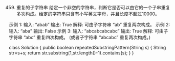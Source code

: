 459. 重复的子字符串
给定一个非空的字符串，判断它是否可以由它的一个子串重复多次构成。给定的字符串只含有小写英文字母，并且长度不超过10000。

示例 1:
输入: “abab”
输出: True
解释: 可由子字符串 “ab” 重复两次构成。
示例 2:
输入: “aba”
输出: False
示例 3:
输入: “abcabcabcabc”
输出: True
解释: 可由子字符串 “abc” 重复四次构成。 (或者子字符串 “abcabc” 重复两次构成。)

class Solution {
    public boolean repeatedSubstringPattern(String s) {
        String str=s+s;
        return str.substring(1,str.length()-1).contains(s);
    }
}
